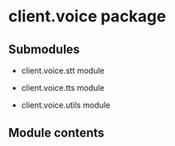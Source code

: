 # client.voice package

## Submodules


* client.voice.stt module


* client.voice.tts module


* client.voice.utils module


## Module contents
